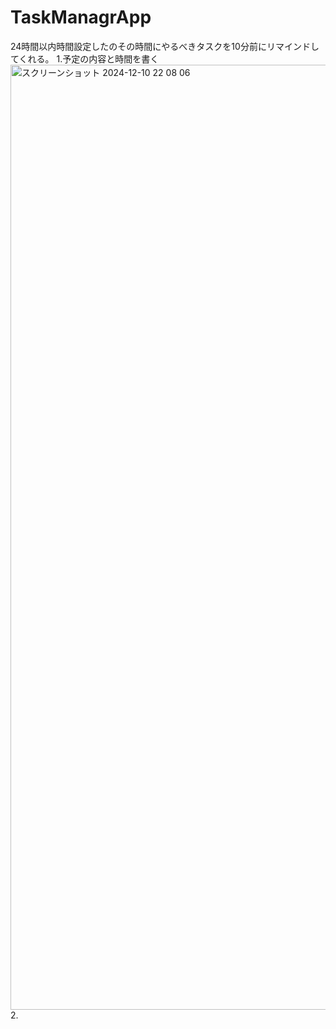 # TaskManagrApp
24時間以内時間設定したのその時間にやるべきタスクを10分前にリマインドしてくれる。
1.予定の内容と時間を書く
<img width="1512" alt="スクリーンショット 2024-12-10 22 08 06" src="https://github.com/user-attachm![Uploading スクリーンショット 2024-12-10 22.08.13.png…]()
ents/assets/d989b892-02ea-4498-9e61-521f9d1bb626">
2.
